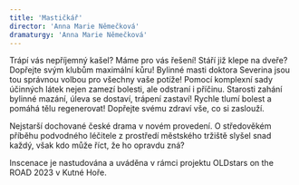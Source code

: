 ```yaml
---
title: 'Mastičkář'
director: 'Anna Marie Němečková'
dramaturgy: 'Anna Marie Němečková'
---
```

Trápí vás nepříjemný kašel? Máme pro vás řešení! Stáří již klepe na dveře? Dopřejte svým klubům maximální kůru! 
Bylinné masti doktora Severina jsou tou správnou volbou pro všechny vaše potíže! Pomocí komplexní sady účinných látek nejen zamezí bolesti, ale odstraní i příčinu. Starosti zahání bylinné mazání, úleva se dostaví, trápení zastaví! Rychle tlumí bolest a pomáhá tělu regenerovat! Dopřejte svému zdraví vše, co si zaslouží. 

Nejstarší dochované české drama v novém provedení. O středověkém příběhu podvodného léčitele z prostředí městského tržiště slyšel snad každý, však kdo může říct, že ho opravdu zná?

Inscenace je nastudována a uváděna v rámci projektu OLDstars on the ROAD 2023 v Kutné Hoře.
